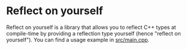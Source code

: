 # Reflect on yourself

Reflect on yourself is a library that allows you to reflect C++ types at compile-time by providing a reflection type yourself (hence "reflect on yourself").
You can find a usage example in [src/main.cpp](https://github.com/vaijns/reflect-on-yourself/blob/trunk/src/main.cpp).
